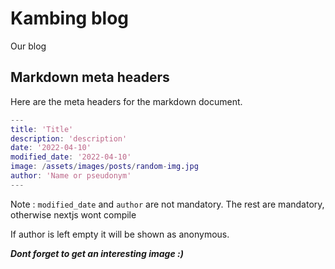 # Kambing blog
Our blog

## Markdown meta headers
Here are the meta headers for the markdown document.

```m
---
title: 'Title' 
description: 'description' 
date: '2022-04-10' 
modified_date: '2022-04-10' 
image: /assets/images/posts/random-img.jpg 
author: 'Name or pseudonym'
---
```
Note :
`modified_date` and `author` are not mandatory. The rest are mandatory, otherwise nextjs wont compile

If author is left empty it will be shown as anonymous.

***Dont forget to get an interesting image :)***
